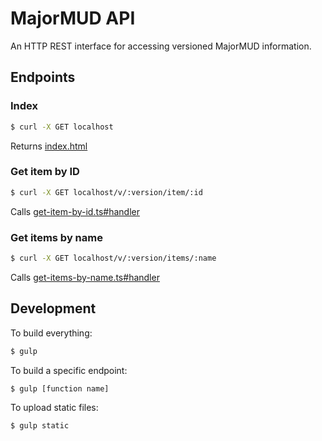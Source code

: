 # MajorMUD API
An HTTP REST interface for accessing versioned MajorMUD information.

## Endpoints

### Index
```bash
$ curl -X GET localhost
```
Returns [index.html](/static/index.html)

### Get item by ID
```bash
$ curl -X GET localhost/v/:version/item/:id
```
Calls [get-item-by-id.ts#handler](/src/get-item-by-id.ts)

### Get items by name
```bash
$ curl -X GET localhost/v/:version/items/:name
```
Calls [get-items-by-name.ts#handler](/src/get-items-by-name.ts)

## Development

To build everything:
```bash
$ gulp
```

To build a specific endpoint:
```bash
$ gulp [function name]
```

To upload static files:
```bash
$ gulp static
```
